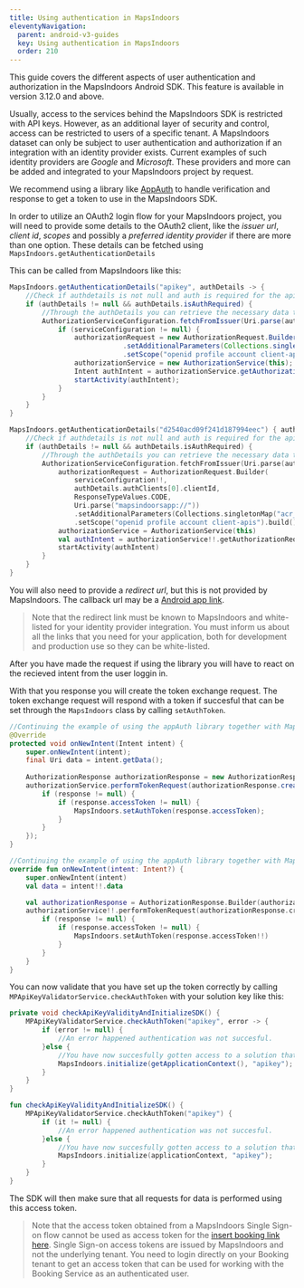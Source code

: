 ```yaml
---
title: Using authentication in MapsIndoors
eleventyNavigation:
  parent: android-v3-guides
  key: Using authentication in MapsIndoors
  order: 210
---
```


This guide covers the different aspects of user authentication and authorization in the MapsIndoors Android SDK.
This feature is available in version 3.12.0 and above.

Usually, access to the services behind the MapsIndoors SDK is restricted with API keys. However, as an additional layer of security and control, access can be restricted to users of a specific tenant. A MapsIndoors dataset can only be subject to user authentication and authorization if an integration with an identity provider exists. Current examples of such identity providers are _Google_ and _Microsoft_. These providers and more can be added and integrated to your MapsIndoors project by request.

We recommend using a library like [AppAuth](https://github.com/openid/AppAuth-Android) to handle verification and response to get a token to use in the MapsIndoors SDK.

In order to utilize an OAuth2 login flow for your MapsIndoors project, you will need to provide some details to the OAuth2 client, like the _issuer url_, _client id_, _scopes_ and possibly a _preferred identity provider_ if there are more than one option. These details can be fetched using `MapsIndoors.getAuthenticationDetails`

This can be called from MapsIndoors like this:

<mi-tabs>
<mi-tab label="Java" tab-for="java"></mi-tab>
<mi-tab label="Kotlin" tab-for="kotlin"></mi-tab>
<mi-tab-panel id="java">

```java
MapsIndoors.getAuthenticationDetails("apikey", authDetails -> {
    //Check if authdetails is not null and auth is required for the api
    if (authDetails != null && authDetails.isAuthRequired) {
        //Through the authDetails you can retrieve the necessary data to create a auth request. Here is an example through the appAuth library
        AuthorizationServiceConfiguration.fetchFromIssuer(Uri.parse(authDetails.getAuthIssuer()), (serviceConfiguration, ex) -> {
            if (serviceConfiguration != null) {
                authorizationRequest = new AuthorizationRequest.Builder(serviceConfiguration, authDetails.getAuthClients().get(0).getClientId(), ResponseTypeValues.CODE, Uri.parse("redirectUri"))
                            .setAdditionalParameters(Collections.singletonMap("acr_values", "idp:" + authDetails.getAuthClients().get(0).getPreferredIDPs().get(0)))
                            .setScope("openid profile account client-apis").build();
                authorizationService = new AuthorizationService(this);
                Intent authIntent = authorizationService.getAuthorizationRequestIntent(authorizationRequest);
                startActivity(authIntent);
            }
        }
    }
}
```

</mi-tab-panel>
<mi-tab-panel id="kotlin">

```kotlin
MapsIndoors.getAuthenticationDetails("d2540acd09f241d187994eec") { authDetails: MPAuthDetails? ->
    //Check if authdetails is not null and auth is required for the api
    if (authDetails != null && authDetails.isAuthRequired) {
        //Through the authDetails you can retrieve the necessary data to create a auth request. Here is an example through the appAuth library
        AuthorizationServiceConfiguration.fetchFromIssuer(Uri.parse(authDetails.authIssuer)) { serviceConfiguration: AuthorizationServiceConfiguration?, _: AuthorizationException? ->
            authorizationRequest = AuthorizationRequest.Builder(
                serviceConfiguration!!,
                authDetails.authClients[0].clientId,
                ResponseTypeValues.CODE,
                Uri.parse("mapsindoorsapp://"))
                .setAdditionalParameters(Collections.singletonMap("acr_values", "idp:" + authDetails.authClients[0].preferredIDPs[0]))
                .setScope("openid profile account client-apis").build()
            authorizationService = AuthorizationService(this)
            val authIntent = authorizationService!!.getAuthorizationRequestIntent(authorizationRequest!!)
            startActivity(authIntent)
        }
    }
}
```

</mi-tab-panel>
</mi-tabs>

You will also need to provide a _redirect url_, but this is not provided by MapsIndoors. The callback url may be a [Android app link](https://developer.android.com/studio/write/app-link-indexing).

> Note that the redirect link must be known to MapsIndoors and white-listed for your identity provider integration. You must inform us about all the links that you need for your application, both for development and production use so they can be white-listed.

After you have made the request if using the library you will have to react on the recieved intent from the user loggin in.

With that you response you will create the token exchange request. The token exchange request will respond with a token if succesful that can be set through the `MapsIndoors` class by calling `setAuthToken`.

<mi-tabs>
<mi-tab label="Java" tab-for="java"></mi-tab>
<mi-tab label="Kotlin" tab-for="kotlin"></mi-tab>
<mi-tab-panel id="java">

```java
//Continuing the example of using the appAuth library together with MapsIndoors
@Override
protected void onNewIntent(Intent intent) {
    super.onNewIntent(intent);
    final Uri data = intent.getData();
    
    AuthorizationResponse authorizationResponse = new AuthorizationResponse.Builder(authorizationRequest).fromUri(data).build();
    authorizationService.performTokenRequest(authorizationResponse.createTokenExchangeRequest(), (response, ex1) -> {
        if (response != null) {
            if (response.accessToken != null) {
                MapsIndoors.setAuthToken(response.accessToken);
            }
        }
    });
}
```

</mi-tab-panel>
<mi-tab-panel id="kotlin">

```kotlin
//Continuing the example of using the appAuth library together with MapsIndoors
override fun onNewIntent(intent: Intent?) {
    super.onNewIntent(intent)
    val data = intent!!.data

    val authorizationResponse = AuthorizationResponse.Builder(authorizationRequest!!).fromUri(data!!).build()
    authorizationService!!.performTokenRequest(authorizationResponse.createTokenExchangeRequest()) { response: TokenResponse?, _: AuthorizationException? ->
        if (response != null) {
            if (response.accessToken != null) {
                MapsIndoors.setAuthToken(response.accessToken!!)
            }
        }
    }
}
```

</mi-tab-panel>
</mi-tabs>

You can now validate that you have set up the token correctly by calling `MPApiKeyValidatorService.checkAuthToken` with your solution key like this:

<mi-tabs>
<mi-tab label="Java" tab-for="java"></mi-tab>
<mi-tab label="Kotlin" tab-for="kotlin"></mi-tab>
<mi-tab-panel id="java">

```java
private void checkApiKeyValidityAndInitializeSDK() {
    MPApiKeyValidatorService.checkAuthToken("apikey", error -> {
        if (error != null) {
            //An error happened authentication was not succesful. 
        }else {
            //You have now succesfully gotten access to a solution that requires authentication
            MapsIndoors.initialize(getApplicationContext(), "apikey");
        }
    }
}
```

</mi-tab-panel>
<mi-tab-panel id="kotlin">

```kotlin
fun checkApiKeyValidityAndInitializeSDK() {
    MPApiKeyValidatorService.checkAuthToken("apikey") {
        if (it != null) {
            //An error happened authentication was not succesful.
        }else {
            //You have now succesfully gotten access to a solution that requires authentication
            MapsIndoors.initialize(applicationContext, "apikey");
        }
    }
}
```

</mi-tab-panel>
</mi-tabs>

The SDK will then make sure that all requests for data is performed using this access token.

> Note that the access token obtained from a MapsIndoors Single Sign-on flow cannot be used as access token for the [insert booking link here](insert-link-for-booking-here). Single Sign-on access tokens are issued by MapsIndoors and not the underlying tenant. You need to login directly on your Booking tenant to get an access token that can be used for working with the Booking Service as an authenticated user.
